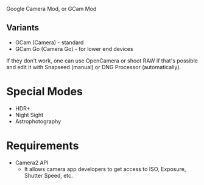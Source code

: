 Google Camera Mod, or GCam Mod 
## Variants
- GCam (Camera) - standard
- GCam Go (Camera Go) - for lower end devices

If they don't work, one can use OpenCamera or shoot RAW if that's possible and edit it with Snapseed (manual) or DNG Processor (automatically).
# Special Modes
- HDR+
- Night Sight
- Astrophotography
# Requirements
- Camera2 API
	- It allows camera app developers to get access to ISO, Exposure, Shutter Speed, etc.

